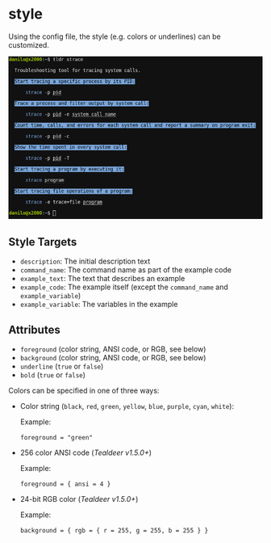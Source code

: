 # style

Using the config file, the style (e.g. colors or underlines) can be customized.

<img src="screenshot-custom.png" alt="Screenshot of customized version" width="600">

## Style Targets

- `description`: The initial description text
- `command_name`: The command name as part of the example code
- `example_text`: The text that describes an example
- `example_code`: The example itself (except the `command_name` and `example_variable`)
- `example_variable`: The variables in the example

## Attributes

- `foreground` (color string, ANSI code, or RGB, see below)
- `background` (color string, ANSI code, or RGB, see below)
- `underline` (`true` or `false`)
- `bold` (`true` or `false`)

Colors can be specified in one of three ways:

- Color string (`black`, `red`, `green`, `yellow`, `blue`, `purple`, `cyan`, `white`):

  Example:

      foreground = "green"

- 256 color ANSI code (*Tealdeer v1.5.0+*)

  Example:

      foreground = { ansi = 4 }

- 24-bit RGB color (*Tealdeer v1.5.0+*)

  Example:

      background = { rgb = { r = 255, g = 255, b = 255 } }
